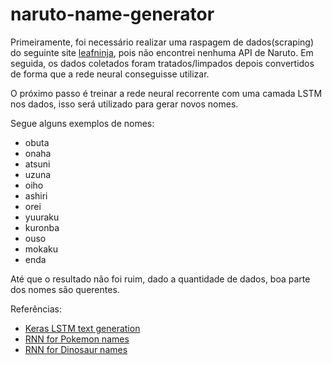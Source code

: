 # naruto-name-generator 
Primeiramente, foi necessário realizar uma raspagem de dados(scraping) do seguinte site [leafninja](http://www.leafninja.com/), pois não encontrei nenhuma API de Naruto. Em seguida, os dados coletados foram tratados/limpados depois convertidos de forma que a rede neural conseguisse utilizar.

O próximo passo é treinar a rede neural recorrente com uma camada LSTM nos dados, isso será utilizado para gerar novos nomes.

Segue alguns exemplos de nomes:
* obuta
* onaha
* atsuni
* uzuna
* oiho
* ashiri
* orei
* yuuraku
* kuronba
* ouso
* mokaku
* enda

Até que o resultado não foi ruim, dado a quantidade de dados, boa parte dos nomes são querentes.

Referências: 
* [Keras LSTM text generation](https://github.com/keras-team/keras/blob/master/examples/lstm_text_generation.py)
* [RNN for Pokemon names](https://towardsdatascience.com/generating-pok%C3%A9mon-names-using-rnns-f41003143333)
* [RNN for Dinosaur names](https://datascience-enthusiast.com/DL/Dinosaurus_Island_Character_level_language_model.html)
